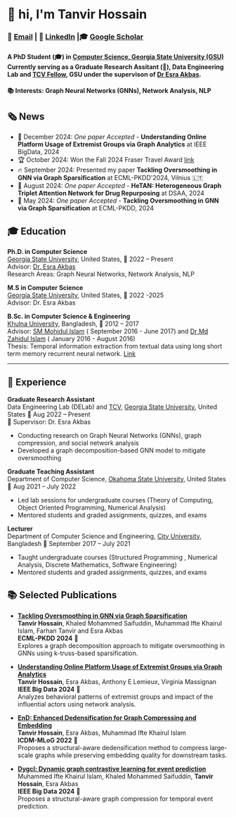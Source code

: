# 👋 hi, I'm Tanvir Hossain  
### 📧 [Email](mailto:thossain5@student.gsu.edu) | 💼 [LinkedIn](https://www.linkedin.com/in/tanvir-hossain-120212/) |🎓 [Google Scholar](https://scholar.google.com/citations?user=W8UVJmsAAAAJ&hl=en)

####  A **PhD Student** (🎓) in [Computer Science, Georgia State University (GSU)](https://csds.gsu.edu/) Currently serving as a  **Graduate Research Assitant** (🔬), Data Engineering Lab and [TCV Fellow](https://tcv.gsu.edu/), GSU  under the supervison of [Dr Esra Akbas](https://cas.gsu.edu/profile/esra-akbas/). 
#### 📚 **Interests**: Graph Neural Networks (GNNs), Network Analysis, NLP

## 🗞️ News

- 🎉 December 2024: _One paper Accepted_ - **Understanding Online Platform Usage of Extremist Groups via Graph Analytics** at IEEE BigData, 2024
- 🏆 October 2024: Won the Fall 2024 Fraser Travel Award [link](https://csds.gsu.edu/2024/10/29/fall-2024-fraser-travel-award-winners-announced/)
- 🔥 September 2024: Presented my paper **Tackling Oversmoothing in GNN via Graph Sparsification** at ECML-PKDD'2024, Vilnius 🇱🇹
- 🎉 August 2024:  _One paper Accepted_  - **HeTAN: Heterogeneous Graph Triplet Attention Network for Drug Repurposing** at DSAA, 2024
- 🎉 May 2024:  _One paper Accepted_  - **Tackling Oversmoothing in GNN via Graph Sparsification** at ECML-PKDD, 2024


## 🎓 Education

**Ph.D. in Computer Science**  
[Georgia State University](https://www.gsu.edu/), United States, 📅 2022 – Present  
Advisor: [Dr. Esra Akbas](https://scholar.google.com/citations?user=jlN9gEYAAAAJ&hl=en)  
Research Areas: Graph Neural Networks, Network Analysis, NLP

**M.S in Computer Science**  
[Georgia State University](https://www.gsu.edu/), United States, 📅 2022 -2025  
Advisor: Dr. Esra Akbas

**B.Sc. in Computer Science & Engineering**  
[Khulna University](https://ku.ac.bd/), Bangladesh, 📅 2012 – 2017   
Advisor: [SM Mohidul Islam](https://scholar.google.com/citations?user=Y-Hw7KUAAAAJ&hl=en) ( September 2016 - June 2017) and [Dr Md Zahidul Islam](https://scholar.google.com/citations?view_op=list_works&hl=en&hl=en&user=WpBYmZgAAAAJ) ( January 2016 - August 2016)  
Thesis: Temporal information extraction from textual data using long short term memory recurrent neural network. [Link](https://www.researchgate.net/profile/Tanvir-Hossain-17/publication/345742017_Temporal_Information_Extraction_from_Textual_Data_using_Long_Short-term_Memory_Recurrent_Neural_Network/links/5fac38cfa6fdcc9389aae524/Temporal-Information-Extraction-from-Textual-Data-using-Long-Short-term-Memory-Recurrent-Neural-Network.pdf)

---

## 💼 Experience

**Graduate Research Assistant**  
Data Engineering Lab (DELab) and [TCV](https://tcv.gsu.edu/), [Georgia State University](https://www.gsu.edu/), United States 📅 Aug 2022 – Present      
🔬 Supervisor: Dr. Esra Akbas  
- Conducting research on Graph Neural Networks (GNNs), graph compression, and social network analysis  
- Developed a graph decomposition-based GNN model to mitigate oversmoothing  


**Graduate Teaching Assistant**  
Department of Computer Science, [Okahoma State University](https://cas.okstate.edu/computer_science/), United States 📅 Aug 2021 – July 2022    
- Led lab sessions for undergraduate courses (Theory of Computing, Object Oriented Programming, Numerical Analysis)  
- Mentored students and graded assignments, quizzes, and exams

**Lecturer**  
Department of Computer Science and Engineering, [City University](https://cityuniversity.edu.bd/), Bangladesh 📅 September 2017 – July 2021    
- Taught undergraduate courses (Structured Programming , Numerical Analysis, Discrete Mathematics, Software Engineering)  
- Mentored students and graded assignments, quizzes, and exams

## 📚 Selected Publications

- **[Tackling Oversmoothing in GNN via Graph Sparsification](https://doi.org/10.1007/978-3-031-70371-3_10)**  
  **Tanvir Hossain**, Khaled Mohammed Saifuddin, Muhammad Ifte Khairul Islam, Farhan Tanvir and Esra Akbas  
  **ECML-PKDD 2024** 🎉  
  Explores a graph decomposition approach to mitigate oversmoothing in GNNs using k-truss-based sparsification.

- **[Understanding Online Platform Usage of Extremist Groups via Graph Analytics](https://ieeexplore.ieee.org/abstract/document/10825898)**  
  **Tanvir Hossain**, Esra Akbas, Anthony E Lemieux, Virginia Massignan  
  **IEEE Big Data 2024** 🎉   
  Analyzes behavioral patterns of extremist groups and impact of the influential actors using network analysis.

- **[EnD: Enhanced Dedensification for Graph Compressing and Embedding](https://ieeexplore.ieee.org/abstract/document/10031109)**  
  **Tanvir Hossain**, Esra Akbas, Muhammad Ifte Khairul Islam  
  **ICDM-MLoG 2022** 🎉   
  Proposes a structural-aware dedensification method to compress large-scale graphs while preserving embedding quality for downstream tasks.

- **[Dygcl: Dynamic graph contrastive learning for event prediction](https://ieeexplore.ieee.org/abstract/document/10825046)**  
  Muhammed Ifte Khairul Islam, Khaled Mohammed Saifuddin, **Tanvir Hossain**, Esra Akbas   
  **IEEE Big Data 2024** 🎉   
  Proposes a structural-aware graph compression for temporal event prediction. 


<!--
**TanvirKu/TanvirKu** is a ✨ _special_ ✨ repository because its `README.md` (this file) appears on your GitHub profile.

Here are some ideas to get you started:

- 🔭 I’m currently working on ...
- 🌱 I’m currently learning ...
- 👯 I’m looking to collaborate on ...
- 🤔 I’m looking for help with ...
- 💬 Ask me about ...
- 📫 How to reach me: ...
- 😄 Pronouns: ...
- ⚡ Fun fact: ...
-->
